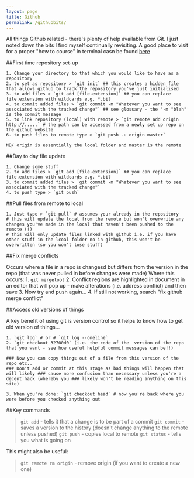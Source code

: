 ```yaml
---
layout: page
title: Github 
permalink: /githubbits/
---
```


All things Github related - there's plenty of help available from Git. I just noted down the bits I find myself continually revisiting. 
A good place to visit for a proper "how to course" in terminal casn be found [here](http://learnpythonthehardway.org/book/appendixa.html)

##First time repository set-up

	1. Change your directory to that which you would like to have as a repository
	2. to set as repository > `git init` ## this creates a hidden file that allows github to track the repository you've just initialised
	3. to add files > `git add [file.extension]` ## you can replace file.extension with wildcards e.g. *.bil
	4. to commit added files > `git commit -m "Whatever you want to see associated with the tracked change"` ## see glossary - the '-m "blah"' is the commit message
	5. to link repository (local) with remote > `git remote add origin http://.....` # the path can be accessed from a newly set up repo on the github website
	6. to push files to remote type > `git push -u origin master`

	NB/ origin is essentially the local folder and master is the remote

##Day to day file update

	1. Change some stuff
	2. to add files > `git add [file.extension]` ## you can replace file.extension with wildcards e.g. *.bil
	3. to commit added files > `git commit -m "Whatever you want to see associated with the tracked change"`
	4. to push type > `git push`

##Pull files from remote to local

	1. Just type > `git pull` # assumes your already in the repository
	# this will update the local from the remote but won't overwrite any changes you've made in the local that haven't been pushed to the remote (!)
	# this will only update files linked with github i.e. if you have other stuff in the lcoal folder no in github, this won't be overwritten (so you won't lose stuff)

##Fix merge conflicts

Occurs where a file in a repo is changesd but differs from the version in the repo (that was never pulled in before changes were made)
Where this occurs:
	1. `git mergetool`
	2. Conflict regions are highlighted in document in an editor that will pop up - make alterations (i.e. address conflict) and then save
	3. Now try and push again...
	4. If still not working, search "fix github merge conflict"

##Access old versions of things

A key benefit of using git is version control so it helps to know how to get old version of things...

	1. `git log` # or # `git log --oneline`
	2. `git checkout 32700d0` (i.e. the code of the  version of the repo that you want - see how useful helpful commit messages can be!!)

	### Now you can copy things out of a file from this version of the repo etc..
	### Don't add or commit at this stage as bad things will happen that will likely ### cause more confusion than necessary unless you're a decent hack (whereby you ### likely won't be reading anything on this site)

	3. When you're done: `git checkout head` # now you're back where you were before you checked anything out

##Key commands

>`git add` - tells it that a change is to be part of a commit
`git commit` - saves a version to the history (doesn't change anything to the remote unless pushed)
`git push` - copies local to remote
`git status` - tells you what is going on

This might also be useful:
>`git remote rm origin` - remove origin (if you want to create a new one)